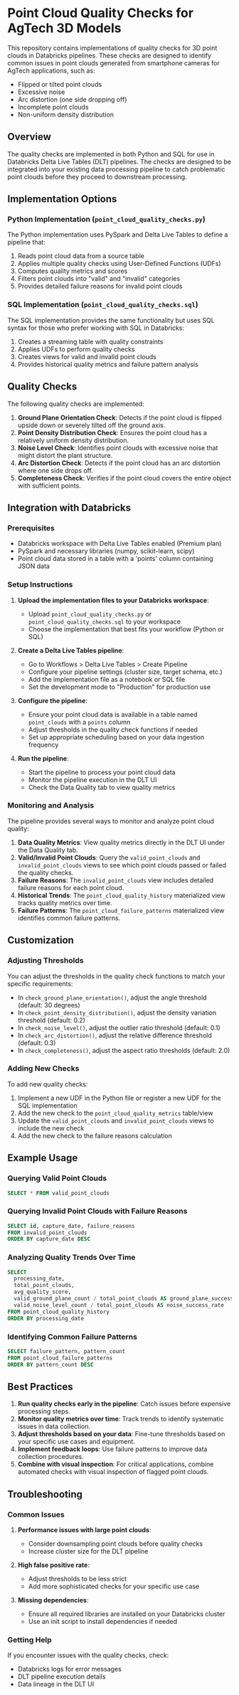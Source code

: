 # Point Cloud Quality Checks for AgTech 3D Models

This repository contains implementations of quality checks for 3D point clouds in Databricks pipelines. These checks are designed to identify common issues in point clouds generated from smartphone cameras for AgTech applications, such as:

- Flipped or tilted point clouds
- Excessive noise
- Arc distortion (one side dropping off)
- Incomplete point clouds
- Non-uniform density distribution

## Overview

The quality checks are implemented in both Python and SQL for use in Databricks Delta Live Tables (DLT) pipelines. The checks are designed to be integrated into your existing data processing pipeline to catch problematic point clouds before they proceed to downstream processing.

## Implementation Options

### Python Implementation (`point_cloud_quality_checks.py`)

The Python implementation uses PySpark and Delta Live Tables to define a pipeline that:

1. Reads point cloud data from a source table
2. Applies multiple quality checks using User-Defined Functions (UDFs)
3. Computes quality metrics and scores
4. Filters point clouds into "valid" and "invalid" categories
5. Provides detailed failure reasons for invalid point clouds

### SQL Implementation (`point_cloud_quality_checks.sql`)

The SQL implementation provides the same functionality but uses SQL syntax for those who prefer working with SQL in Databricks:

1. Creates a streaming table with quality constraints
2. Applies UDFs to perform quality checks
3. Creates views for valid and invalid point clouds
4. Provides historical quality metrics and failure pattern analysis

## Quality Checks

The following quality checks are implemented:

1. **Ground Plane Orientation Check**: Detects if the point cloud is flipped upside down or severely tilted off the ground axis.
2. **Point Density Distribution Check**: Ensures the point cloud has a relatively uniform density distribution.
3. **Noise Level Check**: Identifies point clouds with excessive noise that might distort the plant structure.
4. **Arc Distortion Check**: Detects if the point cloud has an arc distortion where one side drops off.
5. **Completeness Check**: Verifies if the point cloud covers the entire object with sufficient points.

## Integration with Databricks

### Prerequisites

- Databricks workspace with Delta Live Tables enabled (Premium plan)
- PySpark and necessary libraries (numpy, scikit-learn, scipy)
- Point cloud data stored in a table with a 'points' column containing JSON data

### Setup Instructions

1. **Upload the implementation files to your Databricks workspace**:
   - Upload `point_cloud_quality_checks.py` or `point_cloud_quality_checks.sql` to your workspace
   - Choose the implementation that best fits your workflow (Python or SQL)

2. **Create a Delta Live Tables pipeline**:
   - Go to Workflows > Delta Live Tables > Create Pipeline
   - Configure your pipeline settings (cluster size, target schema, etc.)
   - Add the implementation file as a notebook or SQL file
   - Set the development mode to "Production" for production use

3. **Configure the pipeline**:
   - Ensure your point cloud data is available in a table named `point_clouds` with a `points` column
   - Adjust thresholds in the quality check functions if needed
   - Set up appropriate scheduling based on your data ingestion frequency

4. **Run the pipeline**:
   - Start the pipeline to process your point cloud data
   - Monitor the pipeline execution in the DLT UI
   - Check the Data Quality tab to view quality metrics

### Monitoring and Analysis

The pipeline provides several ways to monitor and analyze point cloud quality:

1. **Data Quality Metrics**: View quality metrics directly in the DLT UI under the Data Quality tab.
2. **Valid/Invalid Point Clouds**: Query the `valid_point_clouds` and `invalid_point_clouds` views to see which point clouds passed or failed the quality checks.
3. **Failure Reasons**: The `invalid_point_clouds` view includes detailed failure reasons for each point cloud.
4. **Historical Trends**: The `point_cloud_quality_history` materialized view tracks quality metrics over time.
5. **Failure Patterns**: The `point_cloud_failure_patterns` materialized view identifies common failure patterns.

## Customization

### Adjusting Thresholds

You can adjust the thresholds in the quality check functions to match your specific requirements:

- In `check_ground_plane_orientation()`, adjust the angle threshold (default: 30 degrees)
- In `check_point_density_distribution()`, adjust the density variation threshold (default: 0.2)
- In `check_noise_level()`, adjust the outlier ratio threshold (default: 0.1)
- In `check_arc_distortion()`, adjust the relative difference threshold (default: 0.3)
- In `check_completeness()`, adjust the aspect ratio thresholds (default: 2.0)

### Adding New Checks

To add new quality checks:

1. Implement a new UDF in the Python file or register a new UDF for the SQL implementation
2. Add the new check to the `point_cloud_quality_metrics` table/view
3. Update the `valid_point_clouds` and `invalid_point_clouds` views to include the new check
4. Add the new check to the failure reasons calculation

## Example Usage

### Querying Valid Point Clouds

```sql
SELECT * FROM valid_point_clouds
```

### Querying Invalid Point Clouds with Failure Reasons

```sql
SELECT id, capture_date, failure_reasons 
FROM invalid_point_clouds
ORDER BY capture_date DESC
```

### Analyzing Quality Trends Over Time

```sql
SELECT 
  processing_date,
  total_point_clouds,
  avg_quality_score,
  valid_ground_plane_count / total_point_clouds AS ground_plane_success_rate,
  valid_noise_level_count / total_point_clouds AS noise_success_rate
FROM point_cloud_quality_history
ORDER BY processing_date
```

### Identifying Common Failure Patterns

```sql
SELECT failure_pattern, pattern_count
FROM point_cloud_failure_patterns
ORDER BY pattern_count DESC
```

## Best Practices

1. **Run quality checks early in the pipeline**: Catch issues before expensive processing steps.
2. **Monitor quality metrics over time**: Track trends to identify systematic issues in data collection.
3. **Adjust thresholds based on your data**: Fine-tune thresholds based on your specific use cases and equipment.
4. **Implement feedback loops**: Use failure patterns to improve data collection procedures.
5. **Combine with visual inspection**: For critical applications, combine automated checks with visual inspection of flagged point clouds.

## Troubleshooting

### Common Issues

1. **Performance issues with large point clouds**: 
   - Consider downsampling point clouds before quality checks
   - Increase cluster size for the DLT pipeline

2. **High false positive rate**: 
   - Adjust thresholds to be less strict
   - Add more sophisticated checks for your specific use case

3. **Missing dependencies**:
   - Ensure all required libraries are installed on your Databricks cluster
   - Use an init script to install dependencies if needed

### Getting Help

If you encounter issues with the quality checks, check:
- Databricks logs for error messages
- DLT pipeline execution details
- Data lineage in the DLT UI
